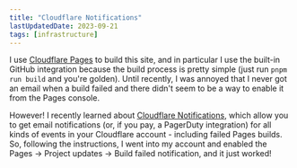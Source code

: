 ```yaml
---
title: "Cloudflare Notifications"
lastUpdatedDate: 2023-09-21
tags: [infrastructure]
---
```


I use [Cloudflare Pages](https://pages.cloudflare.com) to build this site, and in particular I use the built-in GitHub integration because the build process is pretty simple (just run `pnpm run build` and you're golden).
Until recently, I was annoyed that I never got an email when a build failed and there didn't seem to be a way to enable it from the Pages console.

However! I recently learned about [Cloudflare Notifications](https://developers.cloudflare.com/notifications/), which allow you to get email notifications (or, if you pay, a PagerDuty integration) for all kinds of events in your Cloudflare account - including failed Pages builds.
So, following the instructions, I went into my account and enabled the Pages -> Project updates -> Build failed notification, and it just worked!